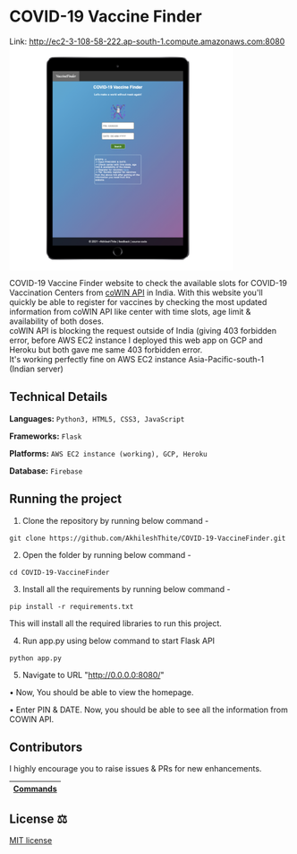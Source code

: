 # COVID-19 Vaccine Finder

Link: http://ec2-3-108-58-222.ap-south-1.compute.amazonaws.com:8080
<img align="center" src="https://github.com/AkhileshThite/COVID-19-VaccineFinder/blob/main/static/images/ipad.png" width="400" height="400"></img>

COVID-19 Vaccine Finder website to check the available slots for COVID-19 Vaccination Centers from [coWIN API](https://apisetu.gov.in/public/marketplace/api/cowin) in India. With this website you'll quickly be able to register for vaccines by checking the most updated information from coWIN API like center with time slots, age limit & availability of both doses.<br>
coWIN API is blocking the request outside of India (giving 403 forbidden error, before AWS EC2 instance I deployed this web app on GCP and Heroku but both gave me same 403 forbidden error.<br>
It's working perfectly fine on AWS EC2 instance Asia-Pacific-south-1 (Indian server)


## Technical Details
**Languages:**
```Python3, HTML5, CSS3, JavaScript```

**Frameworks:** 
```Flask```

**Platforms:** 
```AWS EC2 instance (working), GCP, Heroku```

**Database:**
```Firebase```






## Running the project
1. Clone the repository  by running below command -
```
git clone https://github.com/AkhileshThite/COVID-19-VaccineFinder.git
```

2. Open the folder by running below command -
```
cd COVID-19-VaccineFinder
```

3.  Install all the requirements by running below command -
```
pip install -r requirements.txt
```
This will install all the required libraries to run this project.

4. Run app.py using below command to start Flask API
```
python app.py
```
5. Navigate to URL "http://0.0.0.0:8080/"

• Now, You should be able to view the homepage.

• Enter PIN & DATE. Now, you should be able to see all the information from COWIN API.


## Contributors
I highly encourage you to raise issues & PRs for new enhancements.

| [Commands](docs/git-commands.md) |
| ------------- |

## License ⚖️
[MIT license](https://github.com/AkhileshThite/COVID-19-VaccineFinder/blob/main/LICENSE) 
